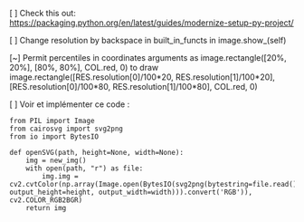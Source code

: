 [ ] Check this out: https://packaging.python.org/en/latest/guides/modernize-setup-py-project/  

[ ] Change resolution by backspace in built_in_functs in image.show_(self)  

[~] Permit percentiles in coordinates arguments as image.rectangle([20%, 20%], [80%, 80%], COL.red, 0) to draw image.rectangle([RES.resolution[0]/100\*20, RES.resolution[1]/100\*20], [RES.resolution[0]/100\*80, RES.resolution[1]/100\*80], COL.red, 0)

[ ] Voir et implémenter ce code :
```
from PIL import Image
from cairosvg import svg2png
from io import BytesIO

def openSVG(path, height=None, width=None):
    img = new_img()
    with open(path, "r") as file:
        img.img = cv2.cvtColor(np.array(Image.open(BytesIO(svg2png(bytestring=file.read(), output_height=height, output_width=width))).convert('RGB')), cv2.COLOR_RGB2BGR)
    return img
```